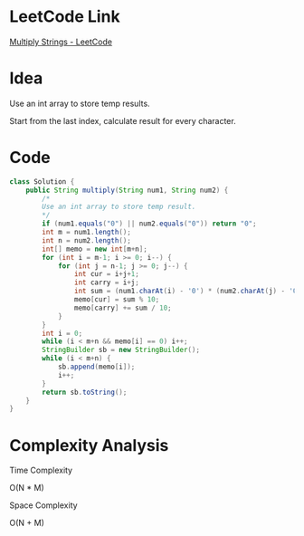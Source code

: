 # LeetCode Link

[Multiply Strings - LeetCode](https://leetcode.com/problems/multiply-strings/)

# Idea

Use an int array to store temp results.

Start from the last index, calculate result for every character.

# Code

```java
class Solution {
    public String multiply(String num1, String num2) {
        /*
        Use an int array to store temp result.
        */
        if (num1.equals("0") || num2.equals("0")) return "0";
        int m = num1.length();
        int n = num2.length();
        int[] memo = new int[m+n];
        for (int i = m-1; i >= 0; i--) {
            for (int j = n-1; j >= 0; j--) {
                int cur = i+j+1;
                int carry = i+j;
                int sum = (num1.charAt(i) - '0') * (num2.charAt(j) - '0') + memo[cur];
                memo[cur] = sum % 10;
                memo[carry] += sum / 10;
            }
        }
        int i = 0;
        while (i < m+n && memo[i] == 0) i++;
        StringBuilder sb = new StringBuilder();
        while (i < m+n) {
            sb.append(memo[i]);
            i++;
        }
        return sb.toString();
    }
}
```

# Complexity Analysis

Time Complexity

O(N \* M)

Space Complexity

O(N + M)
